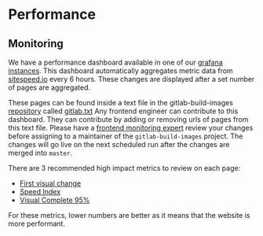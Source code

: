 # Performance

## Monitoring

We have a performance dashboard available in one of our [grafana instances](https://dashboards.gitlab.net/d/1EBTz3Dmz/sitespeed-page-summary?orgId=1). This dashboard automatically aggregates metric data from [sitespeed.io](https://www.sitespeed.io/) every 6 hours. These changes are displayed after a set number of pages are aggregated.

These pages can be found inside a text file in the gitlab-build-images [repository](https://gitlab.com/gitlab-org/gitlab-build-images) called [gitlab.txt](https://gitlab.com/gitlab-org/gitlab-build-images/blob/master/scripts/gitlab.txt)
Any frontend engineer can contribute to this dashboard. They can contribute by adding or removing urls of pages from this text file. Please have a [frontend monitoring expert](https://about.gitlab.com/company/team/) review your changes before assigning to a maintainer of the `gitlab-build-images` project. The changes will go live on the next scheduled run after the changes are merged into `master`.

There are 3 recommended high impact metrics to review on each page:

- [First visual change](https://developers.google.com/web/tools/lighthouse/audits/first-meaningful-paint)
- [Speed Index](https://sites.google.com/a/webpagetest.org/docs/using-webpagetest/metrics/speed-index)
- [Visual Complete 95%](https://sites.google.com/a/webpagetest.org/docs/using-webpagetest/metrics/speed-index)

For these metrics, lower numbers are better as it means that the website is more performant.
